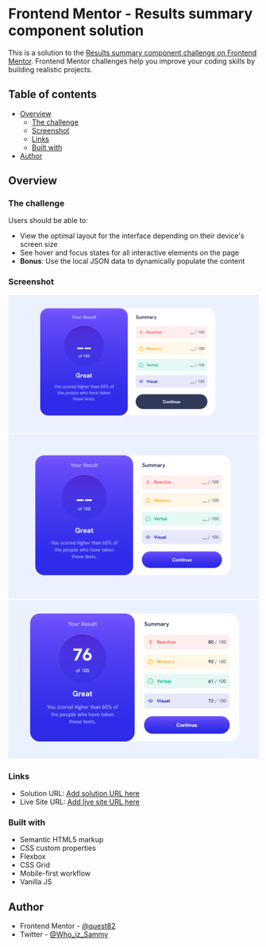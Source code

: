 # Frontend Mentor - Results summary component solution

This is a solution to the [Results summary component challenge on Frontend Mentor](https://www.frontendmentor.io/challenges/results-summary-component-CE_K6s0maV). Frontend Mentor challenges help you improve your coding skills by building realistic projects.

## Table of contents

- [Overview](#overview)
  - [The challenge](#the-challenge)
  - [Screenshot](#screenshot)
  - [Links](#links)
  - [Built with](#built-with)
- [Author](#author)

## Overview

### The challenge

Users should be able to:

- View the optimal layout for the interface depending on their device's screen size
- See hover and focus states for all interactive elements on the page
- **Bonus**: Use the local JSON data to dynamically populate the content

### Screenshot

![Base](./assets/base.png)
![Active](./assets/active.png)
![Clicked](./assets/clicked.png)

### Links

- Solution URL: [Add solution URL here](https://github.com/quest82/frontend_mentor_projects_2/tree/master/01_Results_Summary_Component)
- Live Site URL: [Add live site URL here](https://super-blancmange-209bf4.netlify.app/)

### Built with

- Semantic HTML5 markup
- CSS custom properties
- Flexbox
- CSS Grid
- Mobile-first workflow
- Vanilla JS

## Author

- Frontend Mentor - [@quest82](https://www.frontendmentor.io/profile/quest82)
- Twitter - [@Who_iz_Sammy](https://x.com/Who_iz_Sammy)
